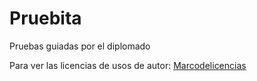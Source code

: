 # Pruebita
Pruebas guiadas por el diplomado 

Para ver las licencias de usos de autor: [Marcodelicencias](https://choosealicense.com/licenses/)
